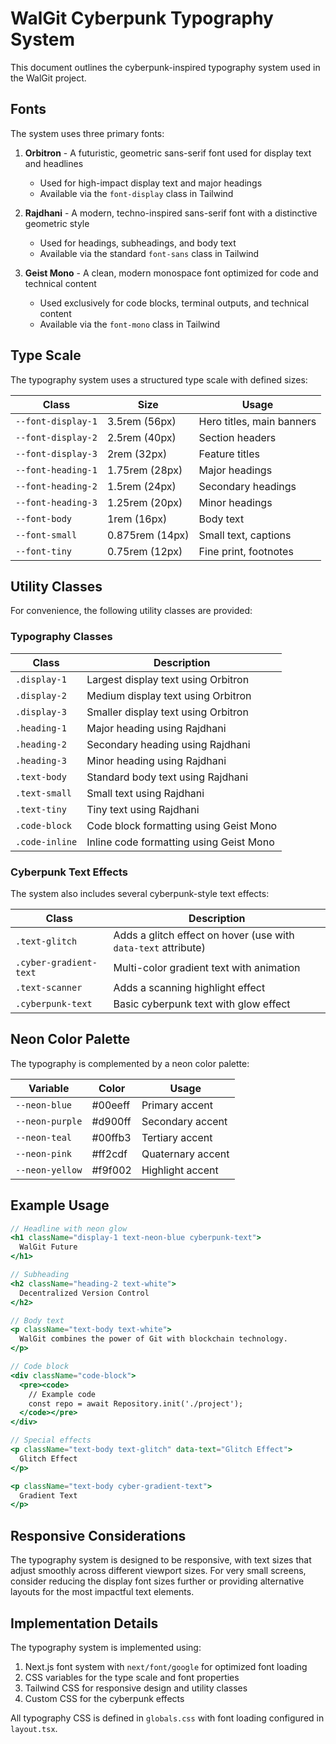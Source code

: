 # WalGit Cyberpunk Typography System

This document outlines the cyberpunk-inspired typography system used in the WalGit project.

## Fonts

The system uses three primary fonts:

1. **Orbitron** - A futuristic, geometric sans-serif font used for display text and headlines
   - Used for high-impact display text and major headings
   - Available via the `font-display` class in Tailwind

2. **Rajdhani** - A modern, techno-inspired sans-serif font with a distinctive geometric style
   - Used for headings, subheadings, and body text
   - Available via the standard `font-sans` class in Tailwind

3. **Geist Mono** - A clean, modern monospace font optimized for code and technical content
   - Used exclusively for code blocks, terminal outputs, and technical content
   - Available via the `font-mono` class in Tailwind

## Type Scale

The typography system uses a structured type scale with defined sizes:

| Class | Size | Usage |
|-------|------|-------|
| `--font-display-1` | 3.5rem (56px) | Hero titles, main banners |
| `--font-display-2` | 2.5rem (40px) | Section headers |
| `--font-display-3` | 2rem (32px) | Feature titles |
| `--font-heading-1` | 1.75rem (28px) | Major headings |
| `--font-heading-2` | 1.5rem (24px) | Secondary headings |
| `--font-heading-3` | 1.25rem (20px) | Minor headings |
| `--font-body` | 1rem (16px) | Body text |
| `--font-small` | 0.875rem (14px) | Small text, captions |
| `--font-tiny` | 0.75rem (12px) | Fine print, footnotes |

## Utility Classes

For convenience, the following utility classes are provided:

### Typography Classes

| Class | Description |
|-------|-------------|
| `.display-1` | Largest display text using Orbitron |
| `.display-2` | Medium display text using Orbitron |
| `.display-3` | Smaller display text using Orbitron |
| `.heading-1` | Major heading using Rajdhani |
| `.heading-2` | Secondary heading using Rajdhani |
| `.heading-3` | Minor heading using Rajdhani |
| `.text-body` | Standard body text using Rajdhani |
| `.text-small` | Small text using Rajdhani |
| `.text-tiny` | Tiny text using Rajdhani |
| `.code-block` | Code block formatting using Geist Mono |
| `.code-inline` | Inline code formatting using Geist Mono |

### Cyberpunk Text Effects

The system also includes several cyberpunk-style text effects:

| Class | Description |
|-------|-------------|
| `.text-glitch` | Adds a glitch effect on hover (use with `data-text` attribute) |
| `.cyber-gradient-text` | Multi-color gradient text with animation |
| `.text-scanner` | Adds a scanning highlight effect |
| `.cyberpunk-text` | Basic cyberpunk text with glow effect |

## Neon Color Palette

The typography is complemented by a neon color palette:

| Variable | Color | Usage |
|----------|-------|-------|
| `--neon-blue` | #00eeff | Primary accent |
| `--neon-purple` | #d900ff | Secondary accent |
| `--neon-teal` | #00ffb3 | Tertiary accent |
| `--neon-pink` | #ff2cdf | Quaternary accent |
| `--neon-yellow` | #f9f002 | Highlight accent |

## Example Usage

```jsx
// Headline with neon glow
<h1 className="display-1 text-neon-blue cyberpunk-text">
  WalGit Future
</h1>

// Subheading
<h2 className="heading-2 text-white">
  Decentralized Version Control
</h2>

// Body text
<p className="text-body text-white">
  WalGit combines the power of Git with blockchain technology.
</p>

// Code block
<div className="code-block">
  <pre><code>
    // Example code
    const repo = await Repository.init('./project');
  </code></pre>
</div>

// Special effects
<p className="text-body text-glitch" data-text="Glitch Effect">
  Glitch Effect
</p>

<p className="text-body cyber-gradient-text">
  Gradient Text
</p>
```

## Responsive Considerations

The typography system is designed to be responsive, with text sizes that adjust smoothly across different viewport sizes. For very small screens, consider reducing the display font sizes further or providing alternative layouts for the most impactful text elements.

## Implementation Details

The typography system is implemented using:

1. Next.js font system with `next/font/google` for optimized font loading
2. CSS variables for the type scale and font properties
3. Tailwind CSS for responsive design and utility classes
4. Custom CSS for the cyberpunk effects

All typography CSS is defined in `globals.css` with font loading configured in `layout.tsx`.